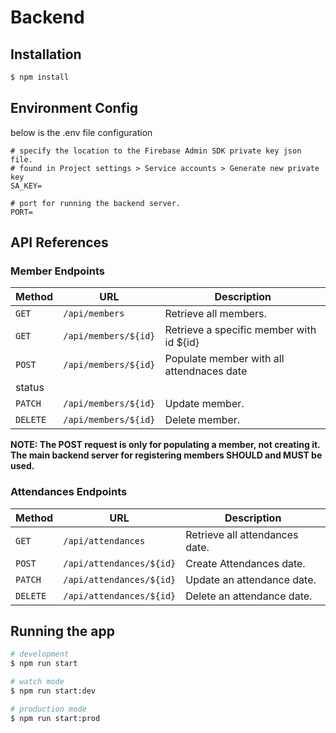 # Backend
## Installation

```bash
$ npm install
```

## Environment Config
below is the .env file configuration
```
# specify the location to the Firebase Admin SDK private key json file.
# found in Project settings > Service accounts > Generate new private key
SA_KEY=

# port for running the backend server.
PORT=
```

## API References
### Member Endpoints

| Method   | URL                                      | Description                              |
| -------- | ---------------------------------------- | ---------------------------------------- |
| `GET`    | `/api/members`                           | Retrieve all members.                    |
| `GET`    | `/api/members/${id}`                     | Retrieve a specific member with id ${id} |
| `POST`   | `/api/members/${id}`                     | Populate member with all attendnaces date 
status  |
| `PATCH`  | `/api/members/${id}`                     | Update member.                           |
| `DELETE` | `/api/members/${id}`                     | Delete member.                           |

**NOTE: The POST request is only for populating a member, not creating it. The main backend server for
registering members SHOULD and MUST be used.**

### Attendances Endpoints
| Method   | URL                                      | Description                              |
| -------- | ---------------------------------------- | ---------------------------------------- |
| `GET`    | `/api/attendances`                       | Retrieve all attendances date.           |
| `POST`   | `/api/attendances/${id}`                 | Create Attendances date.                 |
| `PATCH`  | `/api/attendances/${id}`                 | Update an attendance date.               |
| `DELETE` | `/api/attendances/${id}`                 | Delete an attendance date.               |


## Running the app

```bash
# development
$ npm run start

# watch mode
$ npm run start:dev

# production mode
$ npm run start:prod
```
